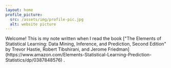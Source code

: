 ```yaml
---
layout: home
profile_picture:
  src: /assets/img/profile-pic.jpg
  alt: website picture
---
```


<p>
  Welcome! This is my note written when I read the book ["The Elements of Statistical Learning: Data Mining, Inference, and Prediction, Second Edition" by Trevor Hastie, Robert Tibshirani, and Jerome Friedman](https://www.amazon.com/Elements-Statistical-Learning-Prediction-Statistics/dp/0387848576) </a>.
</p>

